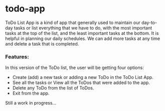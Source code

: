 # todo-app

ToDo List App is a kind of app that generally used to maintain our day-to-day tasks or list everything that we have to do, with the most important tasks at the top of the list, and the least important tasks at the bottom. It is helpful in planning our daily schedules. We can add more tasks at any time and delete a task that is completed. 

### Features:

In this version of the ToDo list, the user will be getting four options:

- Create (add) a new task or adding a new ToDo in the ToDo List App.
- See all the tasks or View all the ToDos that were added to the app.
- Delete any ToDo from the list of ToDos.
- Exit from the app.

Still a work in progress...

